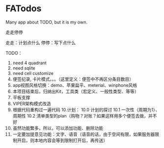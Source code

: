# FATodos
Many app about TODO, but it is my own.

走走停停

走走：计划点什么
停停：写下点什么

TODO：
1. need 4 quadrant
2. need sqlite
3. need cell customize
4. 便签纪录, 卡片模式。。。（这里定义：便签中不再区分条目数目）
5. app视图风格切换：demo、苹果扁平、meterial、winphone风格
6. 本项目结束后，归纳出Kit，工具类（宏定义、一般性类型、等等）
7. 平板支撑
8. VIPER架构模式改造
9. 根据代码重构过一遍代码
10.计划：
10.0 计划的探讨
10.1 一次性（周期为1）、周期性
10.2 清单类型的plan（购物？对账？如果这样用多个便签去做，并不好
11. 虽然功能繁多，所以，可以添加功能、删除功能
12. 一定要加提意见功能：文字、语音（语音的话，由于空间有限，如果服务器限制开启，则本地内容会等到限制打开后，再传送）